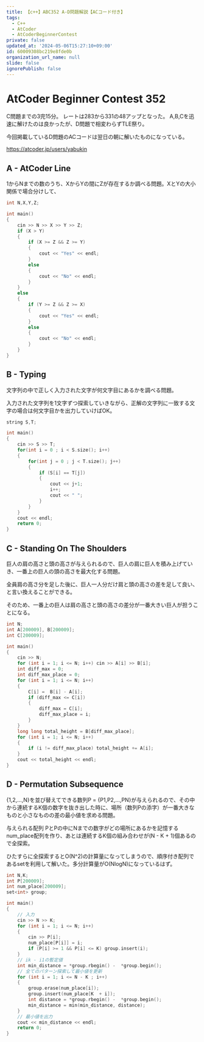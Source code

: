 ```yaml
---
title: 【c++】ABC352 A-D問題解説【ACコード付き】
tags:
  - C++
  - AtCoder
  - AtCoderBeginnerContest
private: false
updated_at: '2024-05-06T15:27:10+09:00'
id: 60009308bc219e8fde0b
organization_url_name: null
slide: false
ignorePublish: false
---
```

# AtCoder Beginner Contest 352

C問題までの3完15分。
レートは283から331の48アップとなった。
A,B,Cを迅速に解けたのは良かったが、D問題で相変わらずTLE祭り。

今回掲載しているD問題のACコードは翌日の朝に解いたものになっている。

https://atcoder.jp/users/yabukin

## A - AtCoder Line
1からNまでの数のうち、XからYの間にZが存在するか調べる問題。XとYの大小関係で場合分けして、

```cpp
int N,X,Y,Z;

int main()
{
	cin >> N >> X >> Y >> Z;
	if (X > Y)
	{
		if (X >= Z && Z >= Y)
		{
			cout << "Yes" << endl;
		}
		else
		{
			cout << "No" << endl;
		}
	}
	else
	{
		if (Y >= Z && Z >= X)
		{
			cout << "Yes" << endl;
		}
		else
		{
			cout << "No" << endl;
		}
	}
}
```
## B - Typing
文字列の中で正しく入力された文字が何文字目にあるかを調べる問題。

入力された文字列を1文字ずつ探索していきながら、正解の文字列に一致する文字の場合は何文字目かを出力していけばOK。

```cpp
string S,T;	

int main()
{
	cin >> S >> T;
	for(int i = 0 ; i < S.size(); i++)
	{
		for(int j = 0 ; j < T.size(); j++)
		{
			if (S[i] == T[j])
			{
				cout << j+1;
				i++;
				cout << " ";
			}
		}
	}
	cout << endl;
	return 0;
}
```
## C - Standing On The Shoulders
巨人の肩の高さと頭の高さが与えられるので、巨人の肩に巨人を積み上げていき、一番上の巨人の頭の高さを最大化する問題。

全員肩の高さ分を足した後に、巨人一人分だけ肩と頭の高さの差を足して良い、と言い換えることができる。

そのため、一番上の巨人は肩の高さと頭の高さの差分が一番大きい巨人が担うことになる。

```cpp
int N;
int A[200009], B[200009];
int C[200009];

int main()
{
	cin >> N;
	for (int i = 1; i <= N; i++) cin >> A[i] >> B[i];
	int diff_max = 0;
	int diff_max_place = 0;
	for (int i = 1; i <= N; i++)
	{
		C[i] =  B[i] - A[i];
		if (diff_max <= C[i])
		{
			diff_max = C[i];
			diff_max_place = i;
		}
	}
	long long total_height = B[diff_max_place];
	for (int i = 1; i <= N; i++)
	{
		if (i != diff_max_place) total_height += A[i];
	}
	cout << total_height << endl;
}
```
## D - Permutation Subsequence
{1,2,...,N}を並び替えてできる数列P = {P1,P2,...,PN}が与えられるので、その中から連続するK個の数字を抜き出した時に、場所（数列Pの添字）が一番大きなものと小さなものの差の最小値を求める問題。

与えられる配列 PとPの中にNまでの数字がどの場所にあるかを記憶するnum_place配列を作り、あとは連続するK個の組み合わせが(N - K + 1)個あるので全探索。

ひたすらに全探索するとO(N^2)の計算量になってしまうので、順序付き配列であるsetを利用して解いた。多分計算量がO(NlogN)になっているはず。

```cpp
int N,K;
int P[200009];
int num_place[200009];
set<int> group;

int main()
{
	// 入力
	cin >> N >> K;
	for (int i = 1; i <= N; i++)
	{
		cin >> P[i];
		num_place[P[i]] = i;
		if (P[i] >= 1 && P[i] <= K) group.insert(i);
	}
	// ik - i1の暫定値
	int min_distance = *group.rbegin() -  *group.begin();
	// 全てのパターン探索して最小値を更新
	for (int i = 1; i <= N - K ; i++)
	{
		group.erase(num_place[i]);
		group.insert(num_place[K  + i]);
		int distance = *group.rbegin() -  *group.begin();
		min_distance = min(min_distance, distance);
	}
	// 最小値を出力
	cout << min_distance << endl;
	return 0;
}
```
